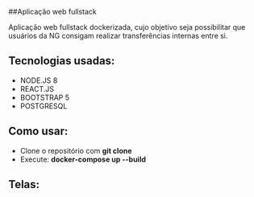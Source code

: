 
##Aplicação web fullstack


Aplicação web fullstack dockerizada, cujo objetivo seja possibilitar que usuários da NG consigam realizar transferências internas entre si. 

## Tecnologias usadas:
- NODE.JS 8
- REACT.JS
- BOOTSTRAP 5 
- POSTGRESQL

## Como usar:

- Clone o repositório com __git clone__
- Execute: __docker-compose up --build__

## Telas: 
